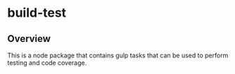 # build-test

## Overview
This is a node package that contains gulp tasks that can be used to perform testing and code coverage.